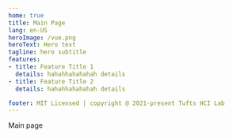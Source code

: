 ```yaml
---
home: true
title: Main Page
lang: en-US
heroImage: /vue.png
heroText: Hero text
tagline: hero subtitle
features:
- title: Feature Title 1
  details: hahahhahahahah details
- title: Feature Title 2
  details: hahahhahahahah details

footer: MIT Licensed | copyright @ 2021-present Tufts HCI Lab
---
```




Main page
